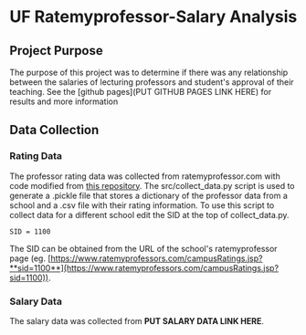 # UF Ratemyprofessor-Salary Analysis

## Project Purpose
The purpose of this project was to determine if there was any relationship between the salaries of lecturing professors and student's approval of their teaching. See the [github pages](PUT GITHUB PAGES LINK HERE) for results and more information

## Data Collection
### Rating Data
The professor rating data was collected from ratemyprofessor.com with code modified from [this repository](https://github.com/tisuela/ratemyprof-api). The src/collect_data.py script is used to generate a .pickle file that stores a dictionary of the professor data from a school and a .csv file with their rating information. To use this script to collect data for a different school edit the SID at the top of collect_data.py. 

`SID = 1100`

The SID can be obtained from the URL of the school's ratemyprofessor page (eg. [https://www.ratemyprofessors.com/campusRatings.jsp?**sid=1100**](https://www.ratemyprofessors.com/campusRatings.jsp?sid=1100)).

### Salary Data
The salary data was collected from **PUT SALARY DATA LINK HERE**.
